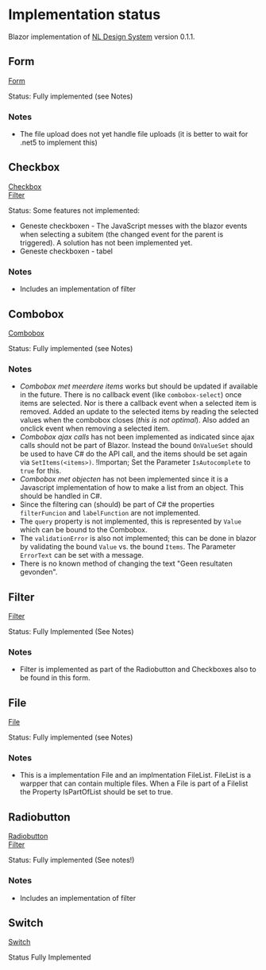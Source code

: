 # Implementation status
Blazor implementation of [NL Design System](https://nl-design-system.gitlab.io/nl-design-system/index.html) version 0.1.1. 

## Form

[Form](https://nl-design-system.gitlab.io/nl-design-system/componenten/form/index.html)

Status: Fully implemented (see Notes)

### Notes
- The file upload does not yet handle file uploads (it is better to wait for .net5 to implement this)

## Checkbox

[Checkbox](https://nl-design-system.gitlab.io/nl-design-system/componenten/checkbox/index.html)  
[Filter](https://nl-design-system.gitlab.io/nl-design-system/componenten/filter/index.html)

Status: Some features not implemented:

- Geneste checkboxen - The JavaScript messes with the blazor events when selecting a subitem (the changed event for the parent is triggered). A solution has not been implemented yet.
- Geneste checkboxen - tabel

### Notes
- Includes an implementation of filter

## Combobox

[Combobox](https://nl-design-system.gitlab.io/nl-design-system/componenten/combobox/index.html)

Status: Fully implemented (see Notes)

### Notes

- *Combobox met meerdere items* works but should be updated if available in the future. There is no callback event (like `combobox-select`) once items are selected. Nor is there a callback event when a selected item is removed. Added an update to the selected items by reading the selected values when the combobox closes (*this is not optimal*). Also added an onclick event when removing a selected item.
- *Combobox ajax calls* has not been implemented as indicated since ajax calls should not be part of Blazor. Instead the bound `OnValueSet` should be used to have C# do the API call, and the items should be set again via `SetItems(<items>)`. !Importan; Set the Parameter `IsAutocomplete` to `true` for this.
- *Combobox met objecten* has not been implemented since it is a Javascript implementation of how to make a list from an object. This should be handled in C#.
- Since the filtering can (should) be part of C# the properties `filterFuncion` and `labelFunction` are not implemented.
- The `query` property is not implemented, this is represented by `Value` which can be bound to the Combobox.
- The `validationError` is also not implemented; this can be done in blazor by validating the bound `Value` vs. the bound `Items`. The Parameter `ErrorText` can be set with a message.
- There is no known method of changing the text "Geen resultaten gevonden".

## Filter

[Filter](https://nl-design-system.gitlab.io/nl-design-system/componenten/filter/index.html)

Status: Fully Implemented (See Notes)

### Notes

- Filter is implemented as part of the Radiobutton and Checkboxes also to be found in this form.

## File

[File](https://nl-design-system.gitlab.io/nl-design-system/componenten/file/index.html)

Status: Fully implemented (see Notes)

### Notes

- This is a implementation File and an implmentation FileList. FileList is a warpper that can contain multiple files. When a File is part of a Filelist the Property IsPartOfList should be set to true.

## Radiobutton

[Radiobutton](https://nl-design-system.gitlab.io/nl-design-system/componenten/radio/index.html)  
[Filter](https://nl-design-system.gitlab.io/nl-design-system/componenten/filter/index.html)

Status: Fully implemented (See notes!)

### Notes

- Includes an implementation of filter

## Switch

[Switch](https://nl-design-system.gitlab.io/nl-design-system/componenten/switch/index.html)

Status Fully Implemented